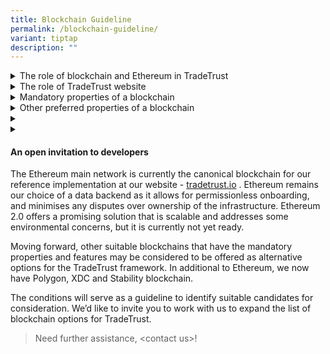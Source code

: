 ```yaml
---
title: Blockchain Guideline
permalink: /blockchain-guideline/
variant: tiptap
description: ""
---
```

<p></p>
<div data-type="detailGroup" class="isomer-accordion isomer-accordion-white">
<details class="isomer-details">
<summary>The role of blockchain and Ethereum in TradeTrust</summary>
<div data-type="detailsContent" class="isomer-details-content">
<p>The reason that a blockchain is used in TradeTrust is to eliminate the
problem of "whose database should we use", especially in situations of
multipartite sovereign nation involvement or even competitive industry
giants. The responsibilities behind the operation and custody of this database
includes maintaining ownership records of title document and ensuring the
correctness of ownership transitions, providing the necessary infrastructure
that all parties can access, and so on. One of the key design principles
of TradeTrust is that no central authority should be managing these transaction
records. Instead of solving the no-win scenario of agreeing on the party
who should be entrusted with these responsibilities, we have shifted this
responsibility to the neutral and impartial consensus mechanism that is
innate to blockchains.</p>
<p>Since blockchains are capable of providing immutable records of transactions
and the current state, they can be used to provide a rail for keeping records
for Electronic Transferable Records (ETRs).</p>
<p>TradeTrust requires the underlying technology to support the 2 categories
of trade documents:</p>
<ol data-tight="true" class="tight">
<li>
<p><strong>Transferable documents:</strong> Trade documents that entitle the
holder to claim the performance of an obligation or ownership (e.g. bills
of lading, bills of exchange, etc.) and the selected blockchain needs to
be able to track and transfer ownership of the trade document.</p>
</li>
<li>
<p><strong>Normal documents/Verifiable documents:</strong> Other non-transferable
trade documents that do not confer ownership&nbsp;(e.g. invoices, packing
list, certificate of origin, etc.). These trade documents can be verified
for its authenticity, integrity and provenance.</p>
</li>
</ol>
<p>The current implementation of TradeTrust is using the Ethereum blockchain
whereby the ERC-721 provides a widely-used smart contract API used on non-fungible
tokens to allow transfer of ownership whilst providing assurance of integrity,
singularity and control.</p>
</div>
</details>
<details class="isomer-details">
<summary>The role of TradeTrust website</summary>
<div data-type="detailsContent" class="isomer-details-content">
<p>The website at <a href="https://www.tradetrust.io/" rel="noopener noreferrer nofollow" target="_blank">https://www.tradetrust.io</a> serves
as:</p>
<ol data-tight="true" class="tight">
<li>
<p>reference implementation on the TradeTrust framework with an intuitive
user interface to demonstrate the core capabilities; and</p>
</li>
<li>
<p>a neutral mechanism to self-check for interoperability.</p>
</li>
</ol>
<p>The TradeTrust reference implementation offers the available functions
of the TradeTrust framework. It lets users try out how digital trade documents
are issued using TradeTrust and how transferable records such as the electronic
Bill of Lading (eBL) can be created. This free and neutral interface can
also be used to quickly verify the authenticity and provenance of a document
issued in such a manner.</p>
<p>For instance, if a user drops a TradeTrust-created eBL onto the website
and sees that it has been issued by <a href="https://www.tradetrust.io/" rel="noopener noreferrer nofollow" target="_blank">www.pilship.com</a>, he can be assured
that it is a legitimate eBL from Pacific International Lines (on the assumption
that the entity owns the said domain). In this approach, the user can simplify
the trust model to "if issuer domain is an entity I know and trust, I can
then be assured that the contents of the document is authentic and legitimate
".</p>
</div>
</details>
<details class="isomer-details">
<summary>Mandatory properties of a blockchain</summary>
<div data-type="detailsContent" class="isomer-details-content">
<p>One of the most frequently asked questions posted to the team is whether
TradeTrust is able to use alternative blockchains in addition to the Ethereum
blockchain. This article seeks to provide a set of guidelines on the properties
and features that an alternative blockchain must have in order to align
to the TradeTrust framework.</p>
<p><strong>Here is a list of mandatory properties:</strong>
</p>
<p><strong>1. Public</strong>
</p>
<p>The blockchain shall be safe, accessible, and auditable for all participants.
Selecting a public blockchain prevents fragmentation of the network by
discouraging solution providers to use a private network which locks their
end user into a small ecosystem and encourages interoperability of software
from different solution providers to agree on document schema, valid state
transition actions and best practices.</p>
<p><strong>2. Supports NFTs/Smart Contracts</strong>
</p>
<p>The selected blockchain shall minimally support arbitrary digital asset
ownership structures, and ideally be support <strong>Turing Complete Smart Contracts.</strong> In
order to fulfil the requirement of asset ownership capability, it must
be able to:</p>
<ol data-tight="true" class="tight">
<li>
<p>Define a unique digital asset</p>
</li>
<li>
<p>Singularly keep ownership records of instances of digital assets</p>
</li>
<li>
<p>Allow an owner to prove control over the digital asset</p>
</li>
</ol>
<p>For additional flexibility, it would be ideal for the blockchain to support
smart contracts that allow actors to define a valid set of state transitioning
transactions, their preconditions and post-conditions. This is needed for
programs like the DocumentStore, TokenRegistry or TitleEscrow to store
information about the states of documents and ownership structure. An example
of how smart contracts are used: In the case of ETR issuers such as shipping
lines, they should be able to deploy smart contracts to maintain a single
global record for the following purposes:</p>
<ul data-tight="true" class="tight">
<li>
<p>Keeping records of the statuses of ETRs issued by the issuer</p>
</li>
<li>
<p>Keeping records of the current owners of the different ETR</p>
</li>
<li>
<p>Defining the function and preconditions for issuing a new ETR</p>
</li>
<li>
<p>Defining the function and preconditions for transferring an ETR</p>
</li>
<li>
<p>Other functions required by the users or the issuer of the ETR</p>
</li>
</ul>
<p>Example of how preconditions are set for a transfer action: An entity
may only transfer its ownership of an ETR from itself to another entity&nbsp;only
if the following pre-conditions are met:</p>
<ul data-tight="true" class="tight">
<li>
<p>The ETR has been issued by the ETR issuer</p>
</li>
<li>
<p>The Entity is currently in control</p>
</li>
<li>
<p>The transaction has been signed by the entity proposing the transactions</p>
</li>
</ul>
<p><strong>3. Accessibility of blockchain state</strong>
</p>
<p>TradeTrust requires the blockchain to satisfy the accessibility criteria
below:</p>
<ol data-tight="true" class="tight">
<li>
<p><strong>availability:</strong> any party can download and verify the current
head state meaning it is censorship-resistant</p>
</li>
<li>
<p><strong>safety/validity:</strong> must not have invalid state transition</p>
</li>
<li>
<p><strong>liveness:</strong> any party can submit transactions to advance
the head state</p>
</li>
</ol>
<p><strong>4. Impartial Security Model</strong>
</p>
<p>The set of entities that are allowed to append blocks to the blockchain
should be <strong>large enough</strong> such that the <strong>possibility of bribery</strong> or <strong>colluding</strong> among
critical node operators is nearly impossible. If collusion occurs, it shall
be detectable by any participants in the system. The membership criteria
for this set of entities must not exclude actors based on subjective factors
(e.g political, geographic, social). This allows the security of the network
to be objectively measured in terms of crypto-economics – i.e the cost
of a successful attack on the network should be definitive. It also ensures
that any interested actor should be able to join the validator set, such
that no party should be able to veto or deny service to any other. For
private blockchains, the possibility of collusion or a buy-out scenario
among the node players are higher due to the smaller number of players.</p>
<p><strong>5. Economically Secured</strong>
</p>
<p>The blockchain needs to <strong>continue to operate</strong> even if some
nodes fail or act maliciously. That is, the cost of an attack should far
outweigh any possible gains from a successful attack. The cost of an attack
on the blockchain could be used as a proxy to evaluate if such an economic
opportunity could be present. One plausible attack scenario is the rent-to-pwn
scenario, where smaller public, permissionless proof-of-work blockchains
are attacked simply by mercenary actors that put up their computational
power for sale. This eliminates the security of many ledgers that are secure
in theory if they have the majority of all proof-of-work that exists in
the universe, but falls apart if they are not.</p>
<p><strong>6. Open-sourced</strong>
</p>
<p>The blockchain shall be an <strong>open-source software</strong> (OSS) that
is open for public review. This is important to ensure that participants
have the chance to review the underlying code prior to partaking in any
activities on the blockchain in the spirit of "Don't Trust, Verify". Necessarily,
this implies that the protocol and consensus mechanisms are all public
and easily verifiable as well.</p>
<p>The guidelines offer insights into what the TradeTrust framework and reference
implementation look for in terms of its choice of blockchains. The properties
of a blockchain must satisfy the requirements stipulated in the MLETR:</p>
<ol data-tight="true" class="tight">
<li>
<p><strong>Singularity:</strong> The ETR document can be represented by an
unique Document ID which cannot collide with another document and the association
of the ID to a single <code>owner</code> property in a smart contract ensures
that there is only one owner of the ETR at any point in time.</p>
</li>
<li>
<p><strong>Exclusive Control:</strong> The implementation of the ETR smart
contract can be implemented such that the listed owner of the ETR will
have exclusive control over the ETR. This means that only the owner of
the ETR can invoke the transfer function of the ETR and the signature of
the transfer transaction is being checked to assert the constraints.</p>
</li>
<li>
<p><strong>Integrity:</strong> Integrity of an ETR can be verified through
an unique Document ID that is the hash of the content of the document.
Any attempt to modify the contents of the document will result in the document
hash to change thus giving recipients of the ETR, assurance as to the integrity
of the document.</p>
</li>
</ol>
</div>
</details>
<details class="isomer-details">
<summary>Other preferred properties of a blockchain</summary>
<div data-type="detailsContent" class="isomer-details-content">
<p>In addition, here are properties that are preferred and recommended for
easier alignment and integration to the TradeTrust framework.</p>
<p><strong>1. Actively maintained with a large development community</strong>
</p>
<p>In order for key vulnerabilities to be fixed, the blockchain needs to
be <strong>actively maintained</strong> by a distributed set of engineers.
In addition, formal guidelines for contributions and code review process
should be present to protect against malicious code contributions.</p>
<p><strong>2. Have withstood the test of time</strong>
</p>
<p>The blockchain should ideally also be running on a network which has <strong>withstood against the test of time</strong> where
other transactions involving large values are being processed and have
shown resilience against malicious actors. As the foundation of the application
stack as a global state provider, a failure at this layer would be catastrophic.</p>
<p><strong>3. Ethereum Virtual Machine (EVM) Compatible</strong>
</p>
<p>The blockchain should preferably be EVM compatible to allow the users
to leverage TradeTrust’s existing smart contract codebase without having
to make drastic re-implementations.</p>
</div>
</details>
<details class="isomer-details">
<summary></summary>
<div data-type="detailsContent" class="isomer-details-content">
<p></p>
</div>
</details>
<details class="isomer-details">
<summary></summary>
<div data-type="detailsContent" class="isomer-details-content">
<p></p>
</div>
</details>
</div>
<h4>An open invitation to developers</h4>
<p>The Ethereum main network is currently the canonical blockchain for our
reference implementation at our website - <a href="https://tradetrust.io/" rel="noopener noreferrer nofollow" target="_blank">tradetrust.io</a> . Ethereum remains our choice
of a data backend as it allows for permissionless onboarding, and minimises
any disputes over ownership of the infrastructure. Ethereum 2.0 offers
a promising solution that is scalable and addresses some environmental
concerns, but it is currently not yet ready.</p>
<p></p>
<p>Moving forward, other suitable blockchains that have the mandatory properties
and features may be considered to be offered as alternative options for
the TradeTrust framework. In additional to Ethereum, we now have Polygon,
XDC and Stability blockchain.</p>
<p>The conditions will serve as a guideline to identify suitable candidates
for consideration. We’d like to invite you to work with us to expand the
list of blockchain options for TradeTrust.</p>
<p></p>
<blockquote>
<p>Need further assistance, &lt;contact us&gt;!</p>
</blockquote>
<p></p>